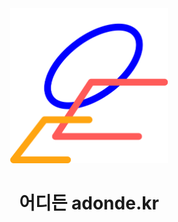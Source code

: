 <!DOCTYPE html>
<html>
  <head>
    <title>Center an Image using text align center</title>
    <style>
      .img-container {
        text-align: center;
      }
    </style>
  </head>
  <body>
    <div class="img-container"> <!-- Block parent element -->
      <img src="proposal/logo.png" alt="adonde_logo" width="50%"/>
    </div>
  </body>
</html>

<h1 align="center">어디든 adonde.kr</h1>
